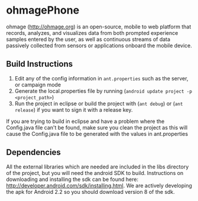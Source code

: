 ohmagePhone
============

ohmage (http://ohmage.org) is an open-source, mobile to web platform that records, 
analyzes, and visualizes data from both prompted experience samples entered by the 
user, as well as continuous streams of data passively collected from sensors or 
applications onboard the mobile device. 


Build Instructions
------------------

1. Edit any of the config information in `ant.properties` such as the server, or campaign mode
2. Generate the local.properties file by running (`android update project -p <project_path>`)
3. Run the project in eclipse or build the project with (`ant debug`) or (`ant release`) if
you want to sign it with a release key.

If you are trying to build in eclipse and have a problem where the Config.java file can't be
found, make sure you clean the project as this will cause the Config.java file to be generated
with the values in ant.properties


Dependencies
------------

All the external libraries which are needed are included in the libs directory of the project,
but you will need the android SDK to build. Instructions on downloading and installing the
sdk can be found here: http://developer.android.com/sdk/installing.html. We are actively
developing the apk for Android 2.2 so you should download version 8 of the sdk.